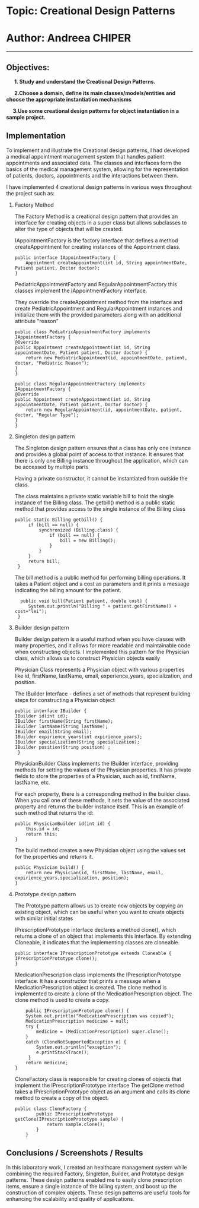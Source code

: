# Topic: Creational Design Patterns


# Author: Andreea CHIPER

----

## Objectives:
&ensp; &ensp; __1. Study and understand the Creational Design Patterns.__

&ensp; &ensp; __2.Choose a domain, define its main classes/models/entities and choose the appropriate instantiation mechanisms__

&ensp; &ensp;__3.Use some creational design patterns for object instantiation in a sample project.__

## Implementation

To implement and illustrate the  Creational design patterns, I had developed a medical appointment management system that handles patient appointments and associated data.
The classes and interfaces form the basics of the medical management system, allowing for the representation of patients, doctors, appointments and the interactions between them.

I have implemented 4 creational design patterns in various ways throughout the project such as:

1. Factory Method

    The Factory Method is a creational design pattern that provides an interface for creating objects in a super class but allows subclasses to alter the type of objects that will be created. 

    IAppointmentFactory is the factory interface that defines a method createAppointment for creating instances of the Appointment class.

    ```
    public interface IAppointmentFactory {
        Appointment createAppointment(int id, String appointmentDate, Patient patient, Doctor doctor);
    } 
    ```

    PediatricAppointmentFactory and RegularAppointmentFactory this classes implement the IAppointmentFactory interface.

    They override the createAppointment method from the interface and create PediatricAppointment and RegularAppointment instances and initialize them with the provided parameters along with an additional attribute "reason"

    ```
    public class PediatricAppointmentFactory implements IAppointmentFactory {
    @Override
    public Appointment createAppointment(int id, String appointmentDate, Patient patient, Doctor doctor) {
        return new PediatricAppointment(id, appointmentDate, patient, doctor, "Pediatric Reason");
    }
    }
    ```
    ```
    public class RegularAppointmentFactory implements IAppointmentFactory {
    @Override
    public Appointment createAppointment(int id, String appointmentDate, Patient patient, Doctor doctor) {
        return new RegularAppointment(id, appointmentDate, patient, doctor, "Regular Type");
    }
    }
    ```

2. Singleton design pattern

    The Singleton design pattern ensures that a class has only one instance and provides a global point of access to that instance. It ensures that there is only one Billing instance throughout the application, which can be accessed by multiple parts

    Having a private constructor, it cannot be instantiated from outside the class.

    The class maintains a private static variable bill to hold the single instance of the Billing class.
    The getbill() method is a public static method that provides access to the single instance of the Billing class

   ```
   public static Billing getbill() {
        if (bill == null) {
            synchronized (Billing.class) {
                if (bill == null) {
                    bill = new Billing();
                }
            }
        }
        return bill;
    }
   ```

   The bill method is a public method for performing billing operations. It takes a Patient object and a cost as parameters and it prints a message indicating the billing amount for the patient.

   ```
     public void bill(Patient patient, double cost) {
        System.out.println("Billing " + patient.getFirstName() + cost+"lei");
    }
   ```
   
3. Builder design pattern

    Builder design pattern is a useful mathod when you have classes with many properties, and it allows for more readable and maintainable code when constructing objects. I implemented this pattern for the Physician class, which allows us to construct Physician objects easily
    
    Physician Class represents a Physician object with various properties like id, firstName, lastName, email, experience_years, specialization, and position.
        
    The IBuilder Interface - defines a set of methods that represent building steps for constructing a Physician object

    ```
    public interface IBuilder {
    IBuilder id(int id);
    IBuilder firstName(String firstName);
    IBuilder lastName(String lastName);
    IBuilder email(String email);
    IBuilder expirience_years(int expirience_years);
    IBuilder specialization(String specialization);
    IBuilder position(String position) ;
     }
    ```

    PhysicianBuilder Class implements the IBuilder interface, providing methods for setting the values of the Physician properties.
    It has private fields to store the properties of a Physician, such as id, firstName, lastName, etc.


    For each property, there is a corresponding method in the builder class. When you call one of these methods, it sets the value of the associated property and returns the builder instance itself. This is an example of such method that returns the id:
    ```
    public PhysicianBuilder id(int id) {
        this.id = id;
        return this;
    }
    ```
    The build method creates a new Physician object using the values set for the properties and returns it.

    ```
    public Physician build() {
        return new Physician(id, firstName, lastName, email, expirience_years,specialization, position);
    }
    ```
4. Prototype design pattern

    The Prototype pattern allows us to create new objects by copying an existing object, which can be useful when you want to create objects with similar initial states

    IPrescriptionPrototype interface declares a method clone(), which returns a clone of an object that implements this interface.
    By extending Cloneable, it indicates that the implementing classes are cloneable.
    ```
    public interface IPrescriptionPrototype extends Cloneable {
    IPrescriptionPrototype clone(); 
    }

    ```
    MedicationPrescription class implements the IPrescriptionPrototype interface. It has a constructor that prints a message when a MedicationPrescription object is created.
    The clone method is implemented to create a clone of the MedicationPrescription object. 
    The clone method is used to create a copy.
    ```
    	public IPrescriptionPrototype clone() {
		System.out.println("MedicationPrescription was copied");
		MedicationPrescription medicine = null;
		try {
			medicine = (MedicationPrescription) super.clone();
		}
		catch (CloneNotSupportedException e) {  
			System.out.println("exception");
			e.printStackTrace();
		 }
		return medicine;
	}
    ```

    CloneFactory class is responsible for creating clones of objects that implement the IPrescriptionPrototype interface 
    The getClone method takes a IPrescriptionPrototype object as an argument and calls its clone method to create a copy of the object.
    ```
    public class CloneFactory {
            public IPrescriptionPrototype getClone(IPrescriptionPrototype sample) {
                return sample.clone();
            }
        }
    ```


## Conclusions / Screenshots / Results
In this laboratory work, I created an healthcare management system while combining the required Factory, Singleton, Builder, and Prototype design patterns. These design patterns enabled me to easily clone prescription items, ensure a single instance of the billing system, and boost up the construction of complex objects.  These design patterns are useful tools for enhancing the scalability and quality of applications.